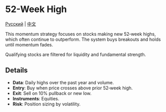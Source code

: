 # 52-Week High
[Русский](README_ru.md) | [中文](README_cn.md)

This momentum strategy focuses on stocks making new 52‑week highs, which often continue to outperform. The system buys breakouts and holds until momentum fades.

Qualifying stocks are filtered for liquidity and fundamental strength.

## Details

- **Data**: Daily highs over the past year and volume.
- **Entry**: Buy when price crosses above prior 52‑week high.
- **Exit**: Sell on 10% pullback or new low.
- **Instruments**: Equities.
- **Risk**: Position sizing by volatility.

